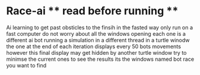 # Race-ai ** read before running **
Ai learning to get past obsticles to the finsih in the fasted way only run on a fast computer do not worry about all the windows opening each one is a different ai bot running a simulation in a different thread in a turtle winodw the one at the end of each iteration displays every 50 bots movements however this final display may get hidden by another turtle window try to minimse the current ones to see the results its the windows named bot race you want to find
